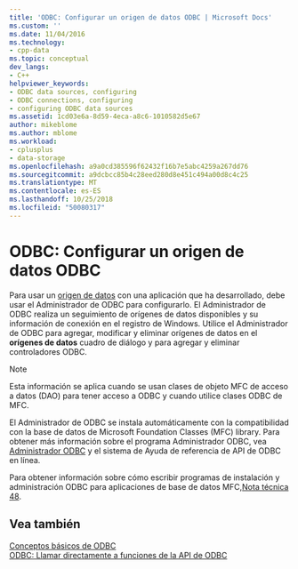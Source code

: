 ```yaml
---
title: 'ODBC: Configurar un origen de datos ODBC | Microsoft Docs'
ms.custom: ''
ms.date: 11/04/2016
ms.technology:
- cpp-data
ms.topic: conceptual
dev_langs:
- C++
helpviewer_keywords:
- ODBC data sources, configuring
- ODBC connections, configuring
- configuring ODBC data sources
ms.assetid: 1cd03e6a-8d59-4eca-a8c6-1010582d5e67
author: mikeblome
ms.author: mblome
ms.workload:
- cplusplus
- data-storage
ms.openlocfilehash: a9a0cd385596f62432f16b7e5abc4259a267dd76
ms.sourcegitcommit: a9dcbcc85b4c28eed280d8e451c494a00d8c4c25
ms.translationtype: MT
ms.contentlocale: es-ES
ms.lasthandoff: 10/25/2018
ms.locfileid: "50080317"
---
```

# <a name="odbc-configuring-an-odbc-data-source"></a>ODBC: Configurar un origen de datos ODBC

Para usar un [origen de datos](../../data/odbc/data-source-odbc.md) con una aplicación que ha desarrollado, debe usar el Administrador de ODBC para configurarlo. El Administrador de ODBC realiza un seguimiento de orígenes de datos disponibles y su información de conexión en el registro de Windows. Utilice el Administrador de ODBC para agregar, modificar y eliminar orígenes de datos en el **orígenes de datos** cuadro de diálogo y para agregar y eliminar controladores ODBC.

> [!NOTE]
>  Esta información se aplica cuando se usan clases de objeto MFC de acceso a datos (DAO) para tener acceso a ODBC y cuando utilice clases ODBC de MFC.

El Administrador de ODBC se instala automáticamente con la compatibilidad con la base de datos de Microsoft Foundation Classes (MFC) library. Para obtener más información sobre el programa Administrador ODBC, vea [Administrador ODBC](../../data/odbc/odbc-administrator.md) y el sistema de Ayuda de referencia de API de ODBC en línea.

Para obtener información sobre cómo escribir programas de instalación y administración ODBC para aplicaciones de base de datos MFC,[Nota técnica 48](../../mfc/tn048-writing-odbc-setup-and-administration-programs.md).

## <a name="see-also"></a>Vea también

[Conceptos básicos de ODBC](../../data/odbc/odbc-basics.md)<br/>
[ODBC: Llamar directamente a funciones de la API de ODBC](../../data/odbc/odbc-calling-odbc-api-functions-directly.md)